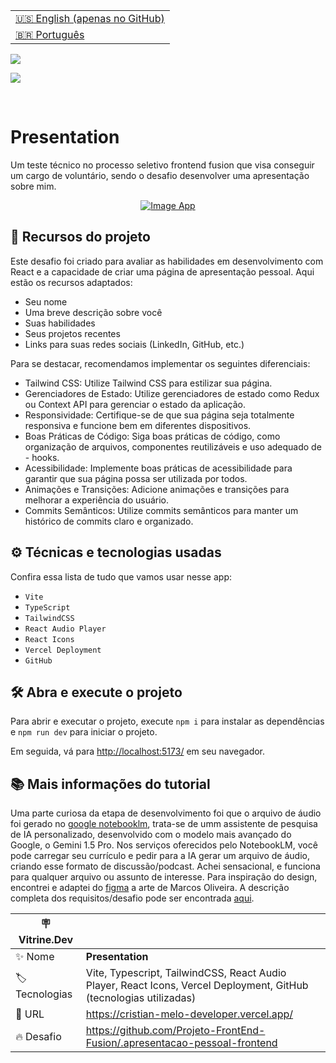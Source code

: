 <table align="right">
  <tr>
    <td>
      <a href="README-EN.md">🇺🇸 English (apenas no GitHub)</a>
    </td>
  </tr>
  <tr>
    <td>
      <a href="README.md">🇧🇷 Português</a>
    </td>
  </tr>
</table>

![](https://github.com/cristianmeelo/challenge-frontend-volunteer-react/blob/master/thumbnail.png?raw=true)

![](https://github.com/cristianmeelo/challenge-frontend-volunteer-react/blob/master/thumbnail-mockup.png?raw=true#vitrinedev)

<br/>

# Presentation

Um teste técnico no processo seletivo frontend fusion que visa conseguir um cargo de voluntário, sendo o desafio desenvolver uma apresentação sobre mim.

<div align="center">
<a href="https://cristian-melo-developer.vercel.app/">
  <img src="https://img.shields.io/badge/-CONFIRA%20AQUI-lightblue" alt="Image App" >
</a>
</div>

## 🔨 Recursos do projeto

Este desafio foi criado para avaliar as habilidades em desenvolvimento com React e a capacidade de criar uma página de apresentação pessoal. Aqui estão os recursos adaptados:

- Seu nome
- Uma breve descrição sobre você
- Suas habilidades
- Seus projetos recentes
- Links para suas redes sociais (LinkedIn, GitHub, etc.)

Para se destacar, recomendamos implementar os seguintes diferenciais:

- Tailwind CSS: Utilize Tailwind CSS para estilizar sua página.
- Gerenciadores de Estado: Utilize gerenciadores de estado como Redux ou Context API para gerenciar o estado da aplicação.
- Responsividade: Certifique-se de que sua página seja totalmente responsiva e funcione bem em diferentes dispositivos.
- Boas Práticas de Código: Siga boas práticas de código, como organização de arquivos, componentes reutilizáveis e uso adequado de - hooks.
- Acessibilidade: Implemente boas práticas de acessibilidade para garantir que sua página possa ser utilizada por todos.
- Animações e Transições: Adicione animações e transições para melhorar a experiência do usuário.
- Commits Semânticos: Utilize commits semânticos para manter um histórico de commits claro e organizado.

## ⚙️ Técnicas e tecnologias usadas

Confira essa lista de tudo que vamos usar nesse app:

- `Vite`
- `TypeScript`
- `TailwindCSS`
- `React Audio Player`
- `React Icons`
- `Vercel Deployment`
- `GitHub`

## 🛠️ Abra e execute o projeto

Para abrir e executar o projeto, execute `npm i` para instalar as dependências e `npm run dev` para iniciar o projeto.

Em seguida, vá para <a href="http://localhost:5173/">http://localhost:5173/</a> em seu navegador.

## 📚 Mais informações do tutorial

Uma parte curiosa da etapa de desenvolvimento foi que o arquivo de áudio foi gerado no [google notebooklm](https://notebooklm.google/), trata-se de umm assistente de pesquisa de IA personalizado, desenvolvido com o modelo mais avançado do Google, o Gemini 1.5 Pro. Nos serviços oferecidos pelo NotebookLM, você pode carregar seu currículo e pedir para a IA gerar um arquivo de áudio, criando esse formato de discussão/podcast. Achei sensacional, e funciona para qualquer arquivo ou assunto de interesse. Para inspiração do design, encontrei e adaptei do [figma](<https://www.figma.com/design/4W0YDUCUlYutYHjagjHCe7/Portfolio-Frontend-Minimal-(Community)?node-id=0-1&node-type=canvas&t=AvTyiEplOSUmG5SA-0>) a arte de Marcos Oliveira. A descrição completa dos requisitos/desafio pode ser encontrada [aqui](https://github.com/Projeto-FrontEnd-Fusion/.apresentacao-pessoal-frontend).

| :placard: Vitrine.Dev |                                                                                                                    |
| --------------------- | ------------------------------------------------------------------------------------------------------------------ |
| :sparkles: Nome       | **Presentation**                                                                                                   |
| :label: Tecnologias   | Vite, Typescript, TailwindCSS, React Audio Player, React Icons, Vercel Deployment, GitHub (tecnologias utilizadas) |
| :rocket: URL          | https://cristian-melo-developer.vercel.app/                                                                        |
| :fire: Desafio        | https://github.com/Projeto-FrontEnd-Fusion/.apresentacao-pessoal-frontend                                          |
